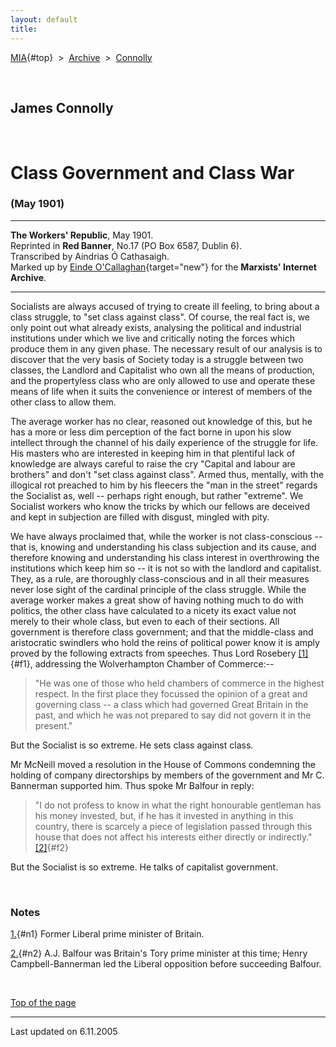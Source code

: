 ```yaml
---
layout: default
title: 
---
```

[MIA](../../../../index.htm){#top}  \> 
[Archive](../../../index.htm)  \>  [Connolly](../../index.htm)

 

## James Connolly

 

# Class Government and Class War

### (May 1901)

------------------------------------------------------------------------

**The Workers' Republic**, May 1901.\
Reprinted in **Red Banner**, No.17 (PO Box 6587, Dublin 6).\
Transcribed by Aindrias Ó Cathasaigh.\
Marked up by [Einde
O'Callaghan](../../../../admin/volunteers/biographies/eocallaghan.htm){target="new"}
for the **Marxists' Internet Archive**.

------------------------------------------------------------------------

Socialists are always accused of trying to create ill feeling, to bring
about a class struggle, to "set class against class". Of course, the
real fact is, we only point out what already exists, analysing the
political and industrial institutions under which we live and critically
noting the forces which produce them in any given phase. The necessary
result of our analysis is to discover that the very basis of Society
today is a struggle between two classes, the Landlord and Capitalist who
own all the means of production, and the propertyless class who are only
allowed to use and operate these means of life when it suits the
convenience or interest of members of the other class to allow them.

The average worker has no clear, reasoned out knowledge of this, but he
has a more or less dim perception of the fact borne in upon his slow
intellect through the channel of his daily experience of the struggle
for life. His masters who are interested in keeping him in that
plentiful lack of knowledge are always careful to raise the cry "Capital
and labour are brothers" and don't "set class against class". Armed
thus, mentally, with the illogical rot preached to him by his fleecers
the "man in the street" regards the Socialist as, well -- perhaps right
enough, but rather "extreme". We Socialist workers who know the tricks
by which our fellows are deceived and kept in subjection are filled with
disgust, mingled with pity.

We have always proclaimed that, while the worker is not class-conscious
-- that is, knowing and understanding his class subjection and its
cause, and therefore knowing and understanding his class interest in
overthrowing the institutions which keep him so -- it is not so with the
landlord and capitalist. They, as a rule, are thoroughly class-conscious
and in all their measures never lose sight of the cardinal principle of
the class struggle. While the average worker makes a great show of
having nothing much to do with politics, the other class have calculated
to a nicety its exact value not merely to their whole class, but even to
each of their sections. All government is therefore class government;
and that the middle-class and aristocratic swindlers who hold the reins
of political power know it is amply proved by the following extracts
from speeches. Thus Lord Rosebery [\[1\]](#n1){#f1}, addressing the
Wolverhampton Chamber of Commerce:--

> "He was one of those who held chambers of commerce in the highest
> respect. In the first place they focussed the opinion of a great and
> governing class -- a class which had governed Great Britain in the
> past, and which he was not prepared to say did not govern it in the
> present."

But the Socialist is so extreme. He sets class against class.

Mr McNeill moved a resolution in the House of Commons condemning the
holding of company directorships by members of the government and Mr C.
Bannerman supported him. Thus spoke Mr Balfour in reply:

> "I do not profess to know in what the right honourable gentleman has
> his money invested, but, if he has it invested in anything in this
> country, there is scarcely a piece of legislation passed through this
> house that does not affect his interests either directly or
> indirectly." [\[2\]](#n2){#f2}

But the Socialist is so extreme. He talks of capitalist government.

 

### Notes

[1.](#f1){#n1} Former Liberal prime minister of Britain.

[2.](#f2){#n2} A.J. Balfour was Britain's Tory prime minister at this
time; Henry Campbell-Bannerman led the Liberal opposition before
succeeding Balfour.

 

[Top of the page](#top)

------------------------------------------------------------------------

Last updated on 6.11.2005
